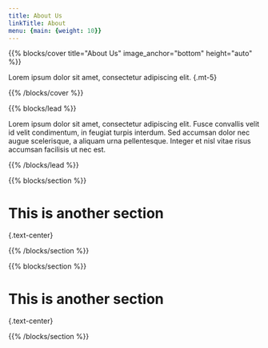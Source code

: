```yaml
---
title: About Us
linkTitle: About
menu: {main: {weight: 10}}
---
```


{{% blocks/cover title="About Us" image_anchor="bottom" height="auto" %}}

Lorem ipsum dolor sit amet, consectetur adipiscing elit.
{.mt-5}

{{% /blocks/cover %}}

{{% blocks/lead %}}

Lorem ipsum dolor sit amet, consectetur adipiscing elit. Fusce convallis velit id velit condimentum, in feugiat turpis interdum. Sed accumsan dolor nec augue scelerisque, a aliquam urna pellentesque. Integer et nisl vitae risus accumsan facilisis ut nec est. 

{{% /blocks/lead %}}

{{% blocks/section %}}

# This is another section
{.text-center}

{{% /blocks/section %}}

{{% blocks/section %}}

# This is another section
{.text-center}

{{% /blocks/section %}}